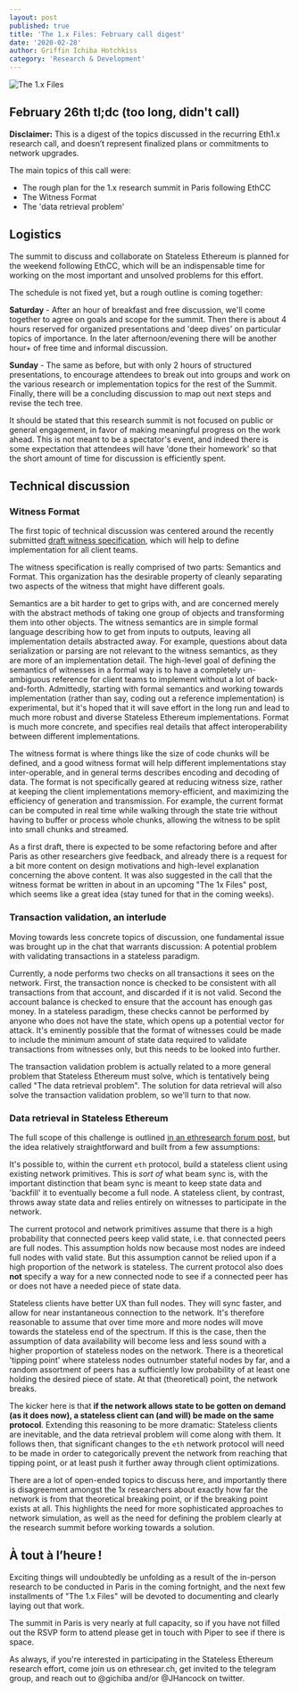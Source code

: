 ```yaml
---
layout: post
published: true
title: 'The 1.x Files: February call digest'
date: '2020-02-28'
author: Griffin Ichiba Hotchkiss
category: 'Research & Development'
---
```


![The 1.x Files](https://blog.ethereum.org/img/2019/12/the1xfiles_black.png "The truth is out there.")

## February 26th tl;dc (too long, didn't call)

**Disclaimer:** This is a digest of the topics discussed in the recurring Eth1.x research call, and doesn’t represent finalized plans or commitments to network upgrades.

The main topics of this call were:

* The rough plan for the 1.x research summit in Paris following EthCC
* The Witness Format
* The 'data retrieval problem'

## Logistics

The summit to discuss and collaborate on Stateless Ethereum is planned for the weekend following EthCC, which will be an indispensable time for working on the most important and unsolved problems for this effort.

The schedule is not fixed yet, but a rough outline is coming together:

**Saturday** - After an hour of breakfast and free discussion, we'll come together to agree on goals and scope for the summit. Then there is about 4 hours reserved for organized presentations and 'deep dives' on particular topics of importance. In the later afternoon/evening there will be another hour+ of free time and informal discussion.

**Sunday** - The same as before, but with only 2 hours of structured presentations, to encourage attendees to break out into groups and work on the various research or implementation topics for the rest of the Summit. Finally, there will be a concluding discussion to map out next steps and revise the tech tree.  

It should be stated that this research summit is not focused on public or general engagement, in favor of making meaningful progress on the work ahead. This is not meant to be a spectator's event, and indeed there is some expectation that attendees will have 'done their homework' so that the short amount of time for discussion is efficiently spent.

## Technical discussion

### Witness Format

The first topic of technical discussion was centered around the recently submitted [draft witness specification](https://github.com/ethereum/stateless-ethereum-specs/pull/1), which will help to define implementation for all client teams.

The witness specification is really comprised of two parts: Semantics and Format. This organization has the desirable property of cleanly separating two aspects of the witness that might have different goals.

Semantics are a bit harder to get to grips with, and are concerned merely with the abstract methods of taking one group of objects and transforming them into other objects. The witness semantics are in simple formal language describing how to get from inputs to outputs, leaving all implementation details abstracted away. For example, questions about data serialization or parsing are not relevant to the witness semantics, as they are more of an implementation detail. The high-level goal of defining the semantics of witnesses in a formal way is to have a completely un-ambiguous reference for client teams to implement without a lot of back-and-forth. Admittedly, starting with formal semantics and working towards implementation (rather than say, coding out a reference implementation) is experimental, but it's hoped that it will save effort in the long run and lead to much more robust and diverse Stateless Ethereum implementations. Format is much more concrete, and specifies real details that affect interoperability between different implementations.

The witness format is where things like the size of code chunks will be defined, and a good witness format will help different implementations stay inter-operable, and in general terms describes encoding and decoding of data. The format is not specifically geared at reducing witness size, rather at keeping the client implementations memory-efficient, and maximizing the efficiency of generation and transmission. For example, the current format can be computed in real time while walking through the state trie without having to buffer or process whole chunks, allowing the witness to be split into small chunks and streamed.

As a first draft, there is expected to be some refactoring before and after Paris as other researchers give feedback, and already there is a request for a bit more content on design motivations and high-level explanation concerning the above content. It was also suggested in the call that the witness format be written in about in an upcoming "The 1x Files" post, which seems like a great idea (stay tuned for that in the coming weeks).

### Transaction validation, an interlude

Moving towards less concrete topics of discussion, one fundamental issue was brought up in the chat that warrants discussion: A potential problem with validating transactions in a stateless paradigm.

Currently, a node performs two checks on all transactions it sees on the network. First, the transaction nonce is checked to be consistent with all transactions from that account, and discarded if it is not valid. Second the account balance is checked to ensure that the account has enough gas money. In a stateless paradigm, these checks cannot be performed by anyone who does not have the state, which opens up a potential vector for attack. It's eminently possible that the format of witnesses could be made to include the minimum amount of state data required to validate transactions from witnesses only, but this needs to be looked into further.

The transaction validation problem is actually related to a more general problem that Stateless Ethereum must solve, which is tentatively being called "The data retrieval problem". The solution for data retrieval will also solve the transaction validation problem, so we'll turn to that now.

### Data retrieval in Stateless Ethereum

The full scope of this challenge is outlined [in an ethresearch forum post](https://ethresear.ch/t/the-data-availability-problem-under-stateless-ethereum/6973), but the idea relatively straightforward and built from a few assumptions:

It's possible to, within the current `eth` protocol, build a stateless client using existing network primitives. This is *sort of* what beam sync is, with the important distinction that beam sync is meant to keep state data and 'backfill' it to eventually become a full node. A stateless client, by contrast, throws away state data and relies entirely on witnesses to participate in the network.

The current protocol and network primitives assume that there is a high probability that connected peers keep valid state, i.e. that connected peers are full nodes. This assumption holds now because most nodes are indeed full nodes with valid state. But this assumption cannot be relied upon if a high proportion of the network is stateless. The current protocol also does **not** specify a way for a new connected node to see if a connected peer has or does not have a needed piece of state data.

Stateless clients have better UX than full nodes. They will sync faster, and allow for near instantaneous connection to the network. It's therefore reasonable to assume that over time more and more nodes will move towards the stateless end of the spectrum. If this is the case, then the assumption of data availability will become less and less sound with a higher proportion of stateless nodes on the network. There is a theoretical 'tipping point' where stateless nodes outnumber stateful nodes by far, and a random assortment of peers has a sufficiently low probability of at least one holding the desired piece of state. At that (theoretical) point, the network breaks.

The kicker here is that **if the network allows state to be gotten on demand (as it does now), a stateless client can (and will) be made on the same protocol**. Extending this reasoning to be more dramatic: Stateless clients are inevitable, and the data retrieval problem will come along with them. It follows then, that significant changes to the `eth` network protocol will need to be made in order to categorically prevent the network from reaching that tipping point, or at least push it further away through client optimizations.

There are a lot of open-ended topics to discuss here, and importantly there is disagreement amongst the 1x researchers about exactly how far the network is from that theoretical breaking point, or if the breaking point exists at all. This highlights the need for more sophisticated approaches to network simulation, as well as the need for defining the problem clearly at the research summit before working towards a solution.



## **À tout à l’heure !**

Exciting things will undoubtedly be unfolding as a result of the in-person research to be conducted in Paris in the coming fortnight, and the next few installments of "The 1.x Files" will be devoted to documenting and clearly laying out that work.

The summit in Paris is very nearly at full capacity, so if you have not filled out the RSVP form to attend please get in touch with Piper to see if there is space.

As always, if you're interested in participating in the Stateless Ethereum research effort, come join us on ethresear.ch, get invited to the telegram group, and reach out to @gichiba and/or @JHancock on twitter.
